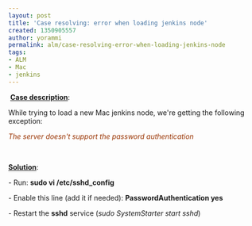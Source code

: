 ```yaml
---
layout: post
title: 'Case resolving: error when loading jenkins node'
created: 1350905557
author: yorammi
permalink: alm/case-resolving-error-when-loading-jenkins-node
tags:
- ALM
- Mac
- jenkins
---
```

<p>&nbsp;<u><span class="s1"><b>Case description</b></span></u>:</p>
<p class="p1">While trying to load a new Mac jenkins node, we're getting the following exception:</p>
<p class="p2"><span style="color: rgb(153, 51, 0); "><em>The server doesn't support the password authentication</em></span></p>
<p class="p3">&nbsp;</p>
<p class="p1"><u><span class="s1"><b>Solution</b></span></u>:</p>
<p class="p1">- Run: <strong>sudo vi /etc/sshd_config</strong></p>
<p class="p1">- Enable this line (add it if needed):&nbsp;<strong>PasswordAuthentication yes</strong></p>
<p class="p1">- Restart the <strong>sshd</strong> service (<em>sudo SystemStarter start sshd</em>)</p>
<p class="p1">&nbsp;</p>
<p class="p1">&nbsp;</p>
<p class="p1">&nbsp;</p>
<p class="p1">&nbsp;</p>
<p>&nbsp;</p>
